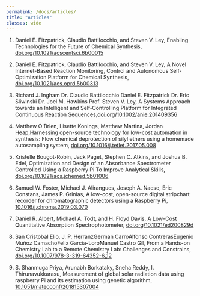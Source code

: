 ```yaml
---
permalink: /docs/articles/
title: "Articles"
classes: wide
---
```


1. Daniel E. Fitzpatrick, Claudio Battilocchio, and Steven V. Ley, Enabling Technologies for the Future of Chemical Synthesis, [doi.org/10.1021/acscentsci.6b00015](https://pubs.acs.org/doi/abs/10.1021/acscentsci.6b00015)

1. Daniel E. Fitzpatrick, Claudio Battilocchio, and Steven V. Ley, A Novel Internet-Based Reaction Monitoring, Control and Autonomous Self-Optimization Platform for Chemical Synthesis, [doi.org/10.1021/acs.oprd.5b00313](https://pubs.acs.org/doi/abs/10.1021/acs.oprd.5b00313)

1. Richard J. Ingham  Dr. Claudio Battilocchio  Daniel E. Fitzpatrick  Dr. Eric Sliwinski  Dr. Joel M. Hawkins  Prof. Steven V. Ley, A Systems Approach towards an Intelligent and Self‐Controlling Platform for Integrated Continuous Reaction Sequences,[doi.org/10.1002/anie.201409356](https://onlinelibrary.wiley.com/doi/full/10.1002/anie.201409356)

1. Matthew O'Brien, Lisette Konings, Matthew Martina, Jordan Heap,Harnessing open-source technology for low-cost automation in synthesis: Flow chemical deprotection of silyl ethers using a homemade autosampling system, [doi.org/10.1016/j.tetlet.2017.05.008](https://www.sciencedirect.com/science/article/pii/S0040403917305749)

1. Kristelle Bougot-Robin, Jack Paget, Stephen C. Atkins, and Joshua B. Edel, Optimization and Design of an Absorbance Spectrometer Controlled Using a Raspberry Pi To Improve Analytical Skills, [doi.org/10.1021/acs.jchemed.5b01006](https://pubs.acs.org/doi/abs/10.1021/acs.jchemed.5b01006)

1. Samuel W. Foster, Michael J. Alirangues, Joseph A. Naese, Eric Constans, James P. Grinias, A low-cost, open-source digital stripchart recorder for chromatographic detectors using a Raspberry Pi, [10.1016/j.chroma.2019.03.070](https://www.researchwithrowan.com/en/publications/a-low-cost-open-source-digital-stripchart-recorder-for-chromatogr)

1. Daniel R. Albert, Michael A. Todt, and H. Floyd Davis, A Low-Cost Quantitative Absorption Spectrophotometer, [doi.org/10.1021/ed200829d](https://pubs.acs.org/doi/10.1021/ed200829d)

1. San Cristobal Elio, J. P. HerranzGerman CarroAlfonso ContrerasEugenio Muñoz CamachoFelix Garcia-LoroManuel Castro Gil, From a Hands-on Chemistry Lab to a Remote Chemistry Lab: Challenges and Constrains, [doi.org/10.1007/978-3-319-64352-6_12](https://link.springer.com/chapter/10.1007/978-3-319-64352-6_12)

1. S. Shanmuga Priya, Arunabh Borkataky, Sneha Reddy, I. Thirunavukkarasu, Measurement of global solar radiation data using raspberry Pi and its estimation using genetic algorithm, [10.1051/matecconf/201815307004](https://manipal.pure.elsevier.com/en/publications/measurement-of-global-solar-radiation-data-using-raspberry-pi-and)



